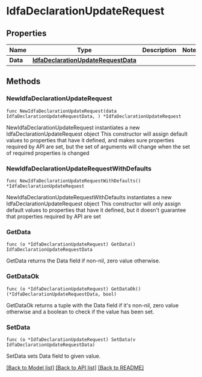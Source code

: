 # IdfaDeclarationUpdateRequest

## Properties

Name | Type | Description | Notes
------------ | ------------- | ------------- | -------------
**Data** | [**IdfaDeclarationUpdateRequestData**](IdfaDeclarationUpdateRequest_data.md) |  | 

## Methods

### NewIdfaDeclarationUpdateRequest

`func NewIdfaDeclarationUpdateRequest(data IdfaDeclarationUpdateRequestData, ) *IdfaDeclarationUpdateRequest`

NewIdfaDeclarationUpdateRequest instantiates a new IdfaDeclarationUpdateRequest object
This constructor will assign default values to properties that have it defined,
and makes sure properties required by API are set, but the set of arguments
will change when the set of required properties is changed

### NewIdfaDeclarationUpdateRequestWithDefaults

`func NewIdfaDeclarationUpdateRequestWithDefaults() *IdfaDeclarationUpdateRequest`

NewIdfaDeclarationUpdateRequestWithDefaults instantiates a new IdfaDeclarationUpdateRequest object
This constructor will only assign default values to properties that have it defined,
but it doesn't guarantee that properties required by API are set

### GetData

`func (o *IdfaDeclarationUpdateRequest) GetData() IdfaDeclarationUpdateRequestData`

GetData returns the Data field if non-nil, zero value otherwise.

### GetDataOk

`func (o *IdfaDeclarationUpdateRequest) GetDataOk() (*IdfaDeclarationUpdateRequestData, bool)`

GetDataOk returns a tuple with the Data field if it's non-nil, zero value otherwise
and a boolean to check if the value has been set.

### SetData

`func (o *IdfaDeclarationUpdateRequest) SetData(v IdfaDeclarationUpdateRequestData)`

SetData sets Data field to given value.



[[Back to Model list]](../README.md#documentation-for-models) [[Back to API list]](../README.md#documentation-for-api-endpoints) [[Back to README]](../README.md)


